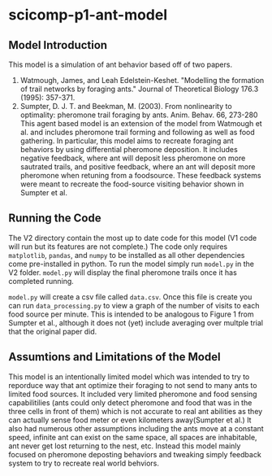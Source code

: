 # scicomp-p1-ant-model
## Model Introduction
This model is a simulation of ant behavior based off of two papers.
1. Watmough, James, and Leah Edelstein-Keshet. "Modelling the formation of trail networks by foraging ants." Journal of Theoretical Biology 176.3 (1995): 357-371.
2. Sumpter, D. J. T. and Beekman, M. (2003). From nonlinearity to optimality: pheromone trail foraging by ants. Anim. Behav. 66, 273-280
This agent based model is an extension of the model from Watmough et al. and includes pheromone trail forming and following as well as food gathering. In particular, this model aims to recreate foraging ant behaviors by using differential pheromone deposition. It includes negative feedback, where ant will deposit less pheromone on more sautrated trails, and positive feedback, where an ant will deposit more pheromone when retuning from a foodsource. These feedback systems were meant to recreate the food-source visiting behavior shown in Sumpter et al. 

## Running the Code
The V2 directory contain the most up to date code for this model (V1 code will run but its features are not complete.) The code only requires `matplotlib`, `pandas`, and `numpy` to be installed as all other dependencies come pre-installed in python. To run the model simply run `model.py` in the V2 folder. `model.py` will display the final pheromone trails once it has completed running. 

`model.py` will create a csv file called `data.csv`. Once this file is create you can run `data_processing.py` to view a graph of the number of visits to each food source per minute. This is intended to be analogous to Figure 1 from Sumpter et al., although it does not (yet) include averaging over multple trial that the original paper did. 

## Assumtions and Limitations of the Model
This model is an intentionally limited model which was intended to try to reporduce way that ant optimize their foraging to not send to many ants to limited food sources. It included very limited pheromone and food sensing capabilitilies (ants could only detect pheromone and food that was in the three cells in front of them) which is not accurate to real ant abilities as they can actually sense food meter or even kilometers away(Sumpter et al.) It also had numerous other assumptions including the ants move at a constant speed, infinite ant can exist on the same space, all spaces are inhabitable, ant never get lost returning to the nest, etc. Instead this model mainly focused on pheromone deposting behaviors and tweaking simply feedback system to try to recreate real world behviors. 